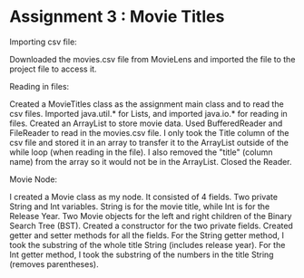 # Assignment 3 : Movie Titles

Importing csv file:

Downloaded the movies.csv file from MovieLens and imported the file to the project file to access it.


Reading in files:

Created a MovieTitles class as the assignment main class and to read the csv files. 
Imported java.util.* for Lists, and imported java.io.* for reading in files.
Created an ArrayList to store movie data.
Used BufferedReader and FileReader to read in the movies.csv file.
I only took the Title column of the csv file and stored it in an array to transfer it to the ArrayList outside of the while loop (when reading in the file).
I also removed the "title" (column name) from the array so it would not be in the ArrayList.
Closed the Reader.


Movie Node:

I created a Movie class as my node.
It consisted of 4 fields.
Two private String and Int variables. String is for the movie title, while Int is for the Release Year.
Two Movie objects for the left and right children of the Binary Search Tree (BST).
Created a constructor for the two private fields.
Created getter and setter methods for all the fields.
For the String getter method, I took the substring of the whole title String (includes release year).
For the Int getter method, I took the substring of the numbers in the title String (removes parentheses).

